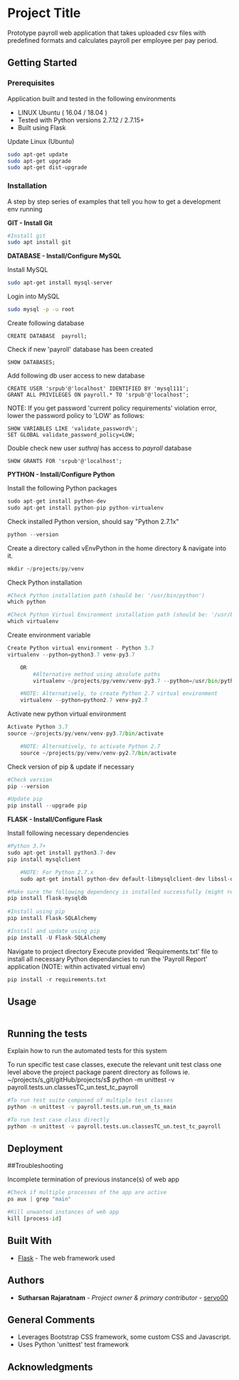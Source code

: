 # Project Title

Prototype payroll web application that takes uploaded csv files with predefined formats and calculates payroll per employee per pay period.

## Getting Started


### Prerequisites

Application built and tested in the following environments
* LINUX Ubuntu ( 16.04 / 18.04 )
* Tested with Python versions 2.7.12 / 2.7.15+
* Built using Flask

Update Linux (Ubuntu)

```bash
sudo apt-get update        
sudo apt-get upgrade       
sudo apt-get dist-upgrade  
```

### Installation

A step by step series of examples that tell you how to get a development env running

<b> GIT - Install Git </b>

```bash
#Install git
sudo apt install git
```

<b> DATABASE - Install/Configure MySQL </b>

Install MySQL

```bash
sudo apt-get install mysql-server
```

Login into MySQL

```bash
sudo mysql -p -u root
```

Create following database

```mysql
CREATE DATABASE  payroll;
```

Check if new 'payroll' database has been created

```mysql
SHOW DATABASES;
```

Add following db user access to new database

```mysql
CREATE USER 'srpub'@'localhost' IDENTIFIED BY 'mysql111';
GRANT ALL PRIVILEGES ON payroll.* TO 'srpub'@'localhost';
```

NOTE: If you get password 'current policy requirements' violation error, lower the password policy to 'LOW' as follows:

```mysql
SHOW VARIABLES LIKE 'validate_password%';
SET GLOBAL validate_password_policy=LOW;
```


Double check new user <i> suthraj </i> has access to <i> payroll </i> database

```mysql
SHOW GRANTS FOR 'srpub'@'localhost';
```

<b> PYTHON - Install/Configure Python </b>

Install the following Python packages

```python
sudo apt-get install python-dev
sudo apt-get install python-pip python-virtualenv
```

Check installed Python version, should say "Python 2.7.1x"

```python
python --version
```

Create a directory called vEnvPython in the home directory & navigate into it.

```python
mkdir ~/projects/py/venv
```

Check Python installation
 
```python
#Check Python installation path (should be: '/usr/bin/python')
which python

#Check Python Virtual Environment installation path (should be: '/usr/bin/virtualenv')
which virtualenv 
```

Create environment variable

```python
Create Python virtual environment - Python 3.7
virtualenv --python=python3.7 venv-py3.7

	OR
		#Alternative method using absolute paths
		virtualenv ~/projects/py/venv/venv-py3.7 --python=/usr/bin/python3.7

	#NOTE: Alternatively, to create Python 2.7 virtual environment
	virtualenv --python=python2.7 venv-py2.7 
```

Activate new python virtual environment

```python
Activate Python 3.7
source ~/projects/py/venv/venv-py3.7/bin/activate

	#NOTE: Alternatively, to activate Python 2.7
	source ~/projects/py/venv/venv-py2.7/bin/activate
```

Check version of pip & update if necessary

```python
#Check version
pip --version

#Update pip
pip install --upgrade pip
```



<b> FLASK - Install/Configure Flask </b>

Install following necessary dependencies

```python
#Python 3.7+
sudo apt-get install python3.7-dev
pip install mysqlclient

	#NOTE: For Python 2.7.x
	sudo apt-get install python-dev default-libmysqlclient-dev libssl-dev

#Make sure the following dependency is installed successfully (might require 'sudo')
pip install flask-mysqldb
		
#Install using pip
pip install Flask-SQLAlchemy

#Install and update using pip
pip install -U Flask-SQLAlchemy

```

Navigate to project directory
Execute provided 'Requirements.txt' file to install all necessary Python dependancies to run the 'Payroll Report' application 
(NOTE: within activated virtual env)

```python
pip install -r requirements.txt
```

## Usage

```python

```



## Running the tests

Explain how to run the automated tests for this system

To run specific test case classes, execute the relevant unit test class one level above the project package parent directory as follows
ie.
	~/projects/s_git/gitHub/projects/s$ python -m unittest -v payroll.tests.un.classesTC_un.test_tc_payroll


```bash
#To run test suite composed of multiple test classes
python -m unittest -v payroll.tests.un.run_un_ts_main

#To run test case class directly 
python -m unittest -v payroll.tests.un.classesTC_un.test_tc_payroll
```
 
## Deployment

##Troubleshooting

Incomplete termination of previous instance(s) of web app

```python
#Check if multiple processes of the app are active
ps aux | grep "main"

#Kill unwanted instances of web app
kill [process-id]

```

## Built With

* [Flask](http://flask.palletsprojects.com/en/1.1.x/) - The web framework used


## Authors

* **Sutharsan Rajaratnam** - *Project owner & primary contributor* - [servo00](https://github.com/servo00)


## General Comments 
 - Leverages Bootstrap CSS framework, some custom CSS and Javascript.
 - Uses Python 'unittest' test framework 

 
## Acknowledgments

